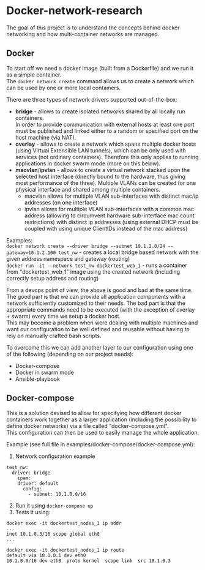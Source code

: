 # Docker-network-research

The goal of this project is to understand the concepts behind docker networking and how multi-container networks are managed.

## Docker

To start off we need a docker image (built from a Dockerfile) and we run it as a simple container.  
The ```docker network create``` command allows us to create a network which can be used by one or more local containers.
    
There are three types of network drivers supported out-of-the-box:
* **bridge** - allows to create isolated networks shared by all locally run containers.  
In order to provide communication with external hosts at least one port must be published and linked either to a random or specified port on the host machine (via NAT).
* **overlay** - allows to create a network which spans multiple docker hosts (using Virtual Extensible LAN tunnels), which can be only used with services (not ordinary containers). Therefore this only applies to running applications in docker swarm mode (more on this below).
* **macvlan**/**ipvlan** - allows to create a virtual network stacked upon the selected host interface (directly bound to the hardware, thus giving most performance of the three). Multiple VLANs can be created for one physical interface and shared among multiple containers.
    * macvlan allows for multiple VLAN sub-interfaces with distinct mac/ip addresses (on one interface)
    * ipvlan allows for multiple VLAN sub-interfaces with a common mac address (allowing to circumvent hardware sub-interface mac count restrictions) with distinct ip addresses (using external DHCP must be coupled with using unique ClientIDs instead of the mac address)  

Examples:  
```docker network create --driver bridge --subnet 10.1.2.0/24 --gateway=10.1.2.100 test_nw``` - creates a local bridge based network with the given address namespace and gateway (routing)  
```docker run -it --network test_nw dockertest_web_1``` - runs a container from "dockertest_web_1" image using the created network (including correctly setup address and routing) 


From a devops point of view, the above is good and bad at the same time. The good part is that we can provide all application components with a network sufficiently customized to their needs. The bad part is that the appropriate commands need to be executed (with the exception of overlay + swarm) every time we setup a docker host.  
This may become a problem when were dealing with multiple machines and want our configuration to be well defined and reusable without having to rely on manually crafted bash scripts.


To overcome this we can add another layer to our configuration using one of the following (depending on our project needs):
* Docker-compose
* Docker in swarm mode
* Ansible-playbook


## Docker-compose

This is a solution devised to allow for specifying how different docker containers work together as a larger application (including the possibility to define docker networks) via a file called "docker-compose.yml".  
This configuration can then be used to easily manage the whole application.

Example (see full file in examples/docker-compose/docker-compose.yml):  
1. Network configuration example
```
test_nw:  
  driver: bridge  
    ipam:  
    driver: default  
      config:  
        - subnet: 10.1.0.0/16
```  
2. Run it using ```docker-compose up```  
3. Tests it using:  
```
docker exec -it dockertest_nodes_1 ip addr  
...  
inet 10.1.0.3/16 scope global eth0  
...  

docker exec -it dockertest_nodes_1 ip route  
default via 10.1.0.1 dev eth0  
10.1.0.0/16 dev eth0  proto kernel  scope link  src 10.1.0.3
```  

